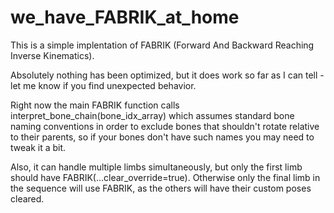 # we_have_FABRIK_at_home
This is a simple implentation of FABRIK (Forward And Backward Reaching Inverse Kinematics).  

Absolutely nothing has been optimized, but it does work so far as I can tell - let me know if you find unexpected behavior.

Right now the main FABRIK function calls interpret_bone_chain(bone_idx_array) which assumes standard bone naming conventions in order to exclude bones that shouldn't rotate relative to their parents, so if your bones don't have such names you may need to tweak it a bit.

Also, it can handle multiple limbs simultaneously, but only the first limb should have FABRIK(...clear_override=true).  Otherwise only the final limb in the sequence will use FABRIK, as the others will have their custom poses cleared.
